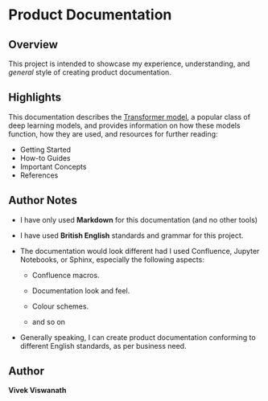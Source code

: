 # Product Documentation  


## Overview

This project is intended to showcase my experience, understanding, and _general_ style of creating product documentation. 


## Highlights

This documentation describes the [Transformer model](The%20Transformer%20Model/README.md), a popular class of deep learning models, and provides information on how these models function, how they are used, and resources for further reading: 

- Getting Started
- How-to Guides
- Important Concepts
- References


## Author Notes

- I have only used **Markdown** for this documentation (and no other tools)

- I have used **British English** standards and grammar for this project.

- The documentation would look different had I used Confluence, Jupyter Notebooks, or Sphinx, especially the following aspects:

  - Confluence macros.

  - Documentation look and feel.

  - Colour schemes.

  - and so on

- Generally speaking, I can create product documentation conforming to different English standards, as per business need.


## Author

**Vivek Viswanath**  
